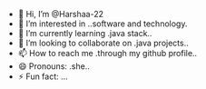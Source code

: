 - 👋 Hi, I’m @Harshaa-22
- 👀 I’m interested in ..software and technology.
- 🌱 I’m currently learning .java stack..
- 💞️ I’m looking to collaborate on .java projects..
- 📫 How to reach me .through my github profile..
- 😄 Pronouns: .she..
- ⚡ Fun fact: ...

<!---
Harshaa-22/Harshaa-22 is a ✨ special ✨ repository because its `README.md` (this file) appears on your GitHub profile.
You can click the Preview link to take a look at your changes.
--->

